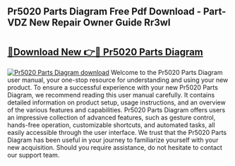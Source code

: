 ## Pr5020 Parts Diagram Free Pdf Download - Part-VDZ New Repair Owner Guide Rr3wI

# <h2><a href="http://dfqu417.blite.top/?on=Pr5020+Parts+Diagram">🔗Download New 👉🔴 Pr5020 Parts Diagram</a></h2>

[![Pr5020 Parts Diagram download](https://i.imgur.com/lujVjoI.png)](http://dfqu417.blite.top/?on=Pr5020+Parts+Diagram)
Welcome to the Pr5020 Parts Diagram user manual, your one-stop resource for understanding and using your new product. To ensure a successful experience with your new Pr5020 Parts Diagram, we recommend reading this user manual carefully. It contains detailed information on product setup, usage instructions, and an overview of the various features and capabilities. Pr5020 Parts Diagram offers users an impressive collection of advanced features, such as gesture control, hands-free operation, customizable shortcuts, and automated tasks, all easily accessible through the user interface. We trust that the Pr5020 Parts Diagram has been useful in your journey to familiarize yourself with your new acquisition. Should you require assistance, do not hesitate to contact our support team.
